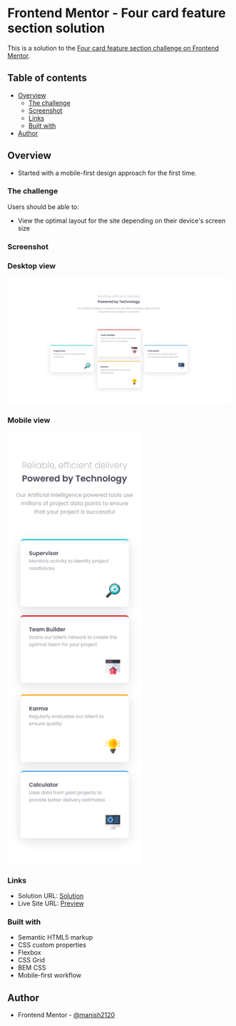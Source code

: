 # Frontend Mentor - Four card feature section solution

This is a solution to the [Four card feature section challenge on Frontend Mentor](https://www.frontendmentor.io/challenges/four-card-feature-section-weK1eFYK).

## Table of contents

- [Overview](#overview)
  - [The challenge](#the-challenge)
  - [Screenshot](#screenshot)
  - [Links](#links)
  - [Built with](#built-with)
- [Author](#author)

## Overview
* Started with a mobile-first design approach for the first time.


### The challenge

Users should be able to:

- View the optimal layout for the site depending on their device's screen size

### Screenshot

### Desktop view

<img src="./screenshots/desktop-view.png" alt="Desktop view" width="500" height="auto">

### Mobile view

<img src="./screenshots/mobile-view.png" alt="Mobile view" width="300" height="auto">


### Links

- Solution URL: [Solution](https://github.com/manish2120/Frontend-Mentor-Projects/tree/main/four-card-feature-section)
- Live Site URL: [Preview](https://four-card-feature-section-mchv.vercel.app)


### Built with

- Semantic HTML5 markup
- CSS custom properties
- Flexbox
- CSS Grid
- BEM CSS
- Mobile-first workflow

## Author

- Frontend Mentor - [@manish2120](https://www.frontendmentor.io/profile/manish2120)